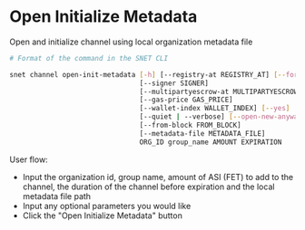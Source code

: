 # Open Initialize Metadata

Open and initialize channel using local organization metadata file

<ImageViewer src="/assets/images/products/AIMarketplace/TUI/ChannelOpenInitializeMetadataPage.webp" alt="Open Initialize Metadata page"/>

```bash
# Format of the command in the SNET CLI

snet channel open-init-metadata [-h] [--registry-at REGISTRY_AT] [--force]
                                [--signer SIGNER]
                                [--multipartyescrow-at MULTIPARTYESCROW_AT]
                                [--gas-price GAS_PRICE]
                                [--wallet-index WALLET_INDEX] [--yes]
                                [--quiet | --verbose] [--open-new-anyway]
                                [--from-block FROM_BLOCK]
                                [--metadata-file METADATA_FILE]
                                ORG_ID group_name AMOUNT EXPIRATION
```

User flow:

* Input the organization id, group name, amount of ASI (FET) to add to the channel, the duration of the channel before expiration and the local metadata file path
* Input any optional parameters you would like
* Click the "Open Initialize Metadata" button
